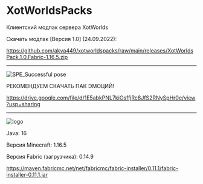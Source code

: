 # XotWorldsPacks
Клиентский модпак сервера XotWorlds

Скачать модпак [Версия 1.0] (24.09.2022):

https://github.com/akva449/xotworldspacks/raw/main/releases/XotWorldsPack.1.0.Fabric-1.16.5.zip

-----------------------------------------------------------------------------------------------------

![SPE_Successful pose](https://user-images.githubusercontent.com/75758629/192112025-bc2622db-85a6-4f00-bcca-bb0bf8dd55d4.png)

РЕКОМЕНДУЕМ СКАЧАТЬ ПАК ЭМОЦИЙ!

https://drive.google.com/file/d/1E5abkPNL7kiOsffjRc8JfS2RNySpHr0e/view?usp=sharing

-----------------------------------------------------------------------------------------------------

![logo](https://user-images.githubusercontent.com/75758629/192112078-9bfa4832-823f-4bd1-ab6c-e1480bc2b62b.png)

Java: 16

Версия Minecraft: 1.16.5

Версия Fabric (загрузчика): 0.14.9

https://maven.fabricmc.net/net/fabricmc/fabric-installer/0.11.1/fabric-installer-0.11.1.jar
